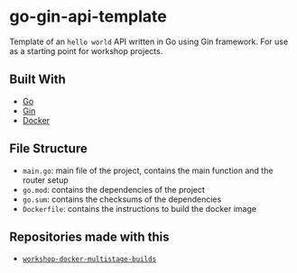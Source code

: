 # go-gin-api-template

Template of an `hello world` API written in Go using Gin framework. For use as a starting point for workshop projects.

## Built With

- [Go](https://golang.org/)
- [Gin](https://github.com/gin-gonic/gin)
- [Docker](https://www.docker.com/)

## File Structure

- `main.go`: main file of the project, contains the main function and the router setup
- `go.mod`: contains the dependencies of the project
- `go.sum`: contains the checksums of the dependencies
- `Dockerfile`: contains the instructions to build the docker image

## Repositories made with this

- [`workshop-docker-multistage-builds`](https://github.com/xkrishguptaa/workshop-docker-multistage-builds)
